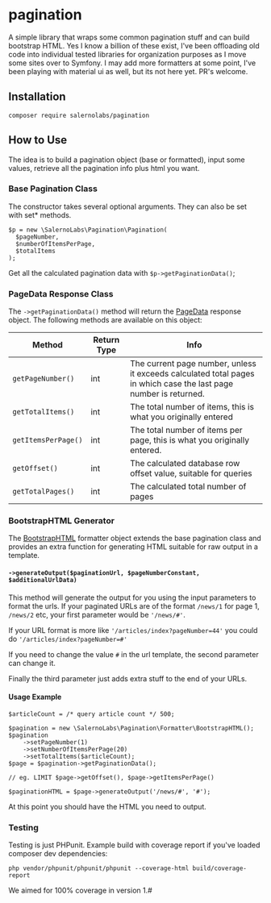 # pagination

A simple library that wraps some common pagination stuff and can build bootstrap HTML. Yes I know a billion of these exist, I've been offloading old code into individual tested libraries for organization purposes as I move some sites over to Symfony. I may add more formatters at some point, I've been playing with material ui as well, but its not here yet. PR's welcome.

## Installation

    composer require salernolabs/pagination
    
## How to Use

The idea is to build a pagination object (base or formatted), input some values, retrieve all the pagination info plus html you want.

### Base Pagination Class

The constructor takes several optional arguments. They can also be set with set* methods.

    $p = new \SalernoLabs\Pagination\Pagination(
      $pageNumber,
      $numberOfItemsPerPage,
      $totalItems
    );

Get all the calculated pagination data with `$p->getPaginationData()`;

### PageData Response Class

The `->getPaginationData()` method will return the [PageData](src/PageData.php) response object. The following methods are available on this object:

| Method | Return Type | Info |
|--------|------|-------|
| `getPageNumber()` | int | The current page number, unless it exceeds calculated total pages in which case the last page number is returned. |
| `getTotalItems()` | int | The total number of items, this is what you originally entered |
| `getItemsPerPage()` | int | The total number of items per page, this is what you originally entered. |
| `getOffset()` | int | The calculated database row offset value, suitable for queries |
| `getTotalPages()` | int |  The calculated total number of pages |
    
### BootstrapHTML Generator

The [BootstrapHTML](src/Formatter/BootstrapHTML.php) formatter object extends the base pagination class and provides an extra function for generating HTML suitable for raw output in a template.

#### `->generateOutput($paginationUrl, $pageNumberConstant, $additionalUrlData)`

This method will generate the output for you using the input parameters to format the urls. If your paginated URLs are of the format `/news/1` for page 1, `/news/2` etc, your first parameter would be `'/news/#'`.

If your URL format is more like `'/articles/index?pageNumber=44'` you could do `'/articles/index?pageNumber=#'`

If you need to change the value `#` in the url template, the second parameter can change it.

Finally the third parameter just adds extra stuff to the end of your URLs. 

#### Usage Example

    $articleCount = /* query article count */ 500;

    $pagination = new \SalernoLabs\Pagination\Formatter\BootstrapHTML();
    $pagination
        ->setPageNumber(1)
        ->setNumberOfItemsPerPage(20)
        ->setTotalItems($articleCount);
    $page = $pagination->getPaginationData();
    
    // eg. LIMIT $page->getOffset(), $page->getItemsPerPage()
    
    $paginationHTML = $page->generateOutput('/news/#', '#');

At this point you should have the HTML you need to output.

### Testing

Testing is just PHPunit. Example build with coverage report if you've loaded composer dev dependencies:

    php vendor/phpunit/phpunit/phpunit --coverage-html build/coverage-report
    
We aimed for 100% coverage in version 1.#